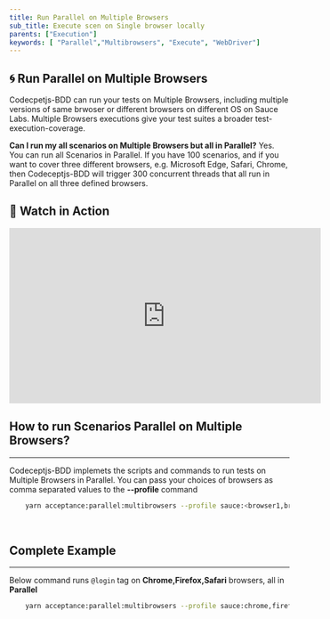 ```yaml
---
title: Run Parallel on Multiple Browsers
sub_title: Execute scen on Single browser locally
parents: ["Execution"]
keywords: [ "Parallel","Multibrowsers", "Execute", "WebDriver"]
---
```


## 🌀 Run Parallel on Multiple Browsers

Codecpetjs-BDD can run your tests on Multiple Browsers, including multiple versions of same brwoser or different browsers on different OS on Sauce Labs. Multiple Browsers executions give your test suites a broader test-execution-coverage. 

**Can I run my all scenarios on Multiple Browsers but all in Parallel?** Yes. You can run all Scenarios in Parallel. If you have 100 scenarios, and if you want to cover three different browsers, e.g. Microsoft Edge, Safari, Chrome, then Codeceptjs-BDD will trigger 300 concurrent threads that all run in Parallel on all three defined browsers.

## 🎥 Watch in Action

<iframe width="560" height="315" src="https://www.youtube.com/embed/njOlOJ07Dxw" frameborder="0" allow="accelerometer; autoplay; encrypted-media; gyroscope; picture-in-picture" allowfullscreen></iframe>

<br>

## How to run Scenarios Parallel on Multiple Browsers?
---

Codeceptjs-BDD implemets the scripts and commands to run tests on Multiple Browsers in Parallel. You can pass your choices of browsers as comma separated values to the **-\-profile** command

```bash
    yarn acceptance:parallel:multibrowsers --profile sauce:<browser1,browser2...>
```    

<br>

## Complete Example
---

Below command runs `@login` tag on **Chrome,Firefox,Safari** browsers, all in **Parallel**

```bash
    yarn acceptance:parallel:multibrowsers --profile sauce:chrome,firefox,safari --grep @login
```


